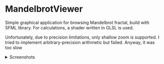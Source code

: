 # MandelbrotViewer
Simple graphical application for browsing Mandelbrot fractal, build with SFML library. For calculations, a shader written in GLSL is used. 

Unfortunately, due to precision limitations, only shallow zoom is supported. I tried to implement arbitrary-precision arithmetic but failed. Anyway, it was too slow

<details>
  <summary> Screenshots </summary>
  
  ![1](/screenshots/screenshot1.jpg?raw=true)
  
  ![2](/screenshots/screenshot2.jpg?raw=true)
  
  ![3](/screenshots/screenshot3.jpg?raw=true)
  
</details>
